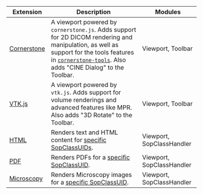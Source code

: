 <table>
    <thead>
        <tr>
            <th>Extension</th>
            <th>Description</th>
            <th>Modules</th>
        </tr>
    </thead>
    <tbody>
        <!-- CORNERSTONE.js -->
        <tr>
            <td>
                <a href="https://www.npmjs.com/package/@ohif/extension-cornerstone">
                    Cornerstone
                </a>
            </td>
            <td>
                A viewport powered by <code>cornerstone.js</code>. Adds support for 2D DICOM rendering and manipulation, as well as support for the tools features in <a href="https://tools.cornerstonejs.org/examples/"><code>cornerstone-tools</code></a>. Also adds "CINE Dialog" to the Toolbar.
            </td>
            <td>Viewport, Toolbar</td>
        </tr>
        <!-- VTK.js -->
        <tr>
            <td>
                <a href="https://www.npmjs.com/package/@ohif/extension-vtk">
                    VTK.js
                </a>
            </td>
            <td>
                A viewport powered by <code>vtk.js</code>. Adds support for volume renderings and advanced features like MPR. Also adds "3D Rotate" to the Toolbar.
            </td>
            <td>Viewport, Toolbar</td>
        </tr>
        <tr>
            <td>
                <a href="https://www.npmjs.com/package/@ohif/extension-dicom-html">HTML</a>
            </td>
            <td>
                Renders text and HTML content for <a href="https://github.com/OHIF/Viewers/blob/master/extensions/ohif-dicom-html-extension/src/OHIFDicomHtmlSopClassHandler.js#L7-L15">specific SopClassUIDs</a>.
            </td>
            <td>Viewport, SopClassHandler</td>
        </tr>
        <tr>
            <td>
                <a href="https://www.npmjs.com/package/@ohif/extension-dicom-pdf">PDF</a>
            </td>
            <td>
                Renders PDFs for a <a href="https://github.com/OHIF/Viewers/blob/master/extensions/ohif-dicom-pdf-extension/src/OHIFDicomPDFSopClassHandler.js#L8">specific SopClassUID</a>.
            </td>
            <td>Viewport, SopClassHandler</td>
        </tr>
        <tr>
            <td>
                <a href="https://www.npmjs.com/package/@ohif/extension-dicom-microscopy">Microscopy</a>
            </td>
            <td>
                Renders Microscopy images for a <a href="https://github.com/OHIF/Viewers/blob/master/extensions/ohif-dicom-microscopy-extension/src/DicomMicroscopySopClassHandler.js#L6">specific SopClassUID</a>.
            </td>
            <td>Viewport, SopClassHandler</td>
        </tr>
    </tbody>
</table>
